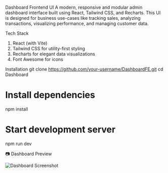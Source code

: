 Dashboard Frontend UI
A modern, responsive and modular admin dashboard interface built using React, Tailwind CSS, and Recharts.
This UI is designed for business use-cases like tracking sales, analyzing transactions, visualizing performance, and managing customer data.



Tech Stack

1) React (with Vite)
2) Tailwind CSS for utility-first styling
3) Recharts for elegant data visualizations
4) Font Awesome for icons


Installation
git clone https://github.com/your-username/DashboardFE.git
cd Dashboard

# Install dependencies
npm install

# Start development server
npm run dev

📷 Dashboard Preview

![Dashboard Screenshot](./assets/dashboard-preview.png)